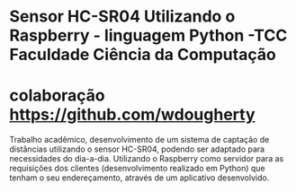 # Sensor HC-SR04 Utilizando o Raspberry - linguagem Python -TCC Faculdade Ciência da Computação
# colaboração https://github.com/wdougherty
Trabalho acadêmico, desenvolvimento de um sistema de captação de distâncias utilizando o sensor HC-SR04, podendo ser adaptado para necessidades do dia-a-dia.
Utilizando o Raspberry como servidor para as requisições dos clientes (desenvolvimento realizado em Python) que tenham o seu endereçamento, através de um aplicativo desenvolvido.



